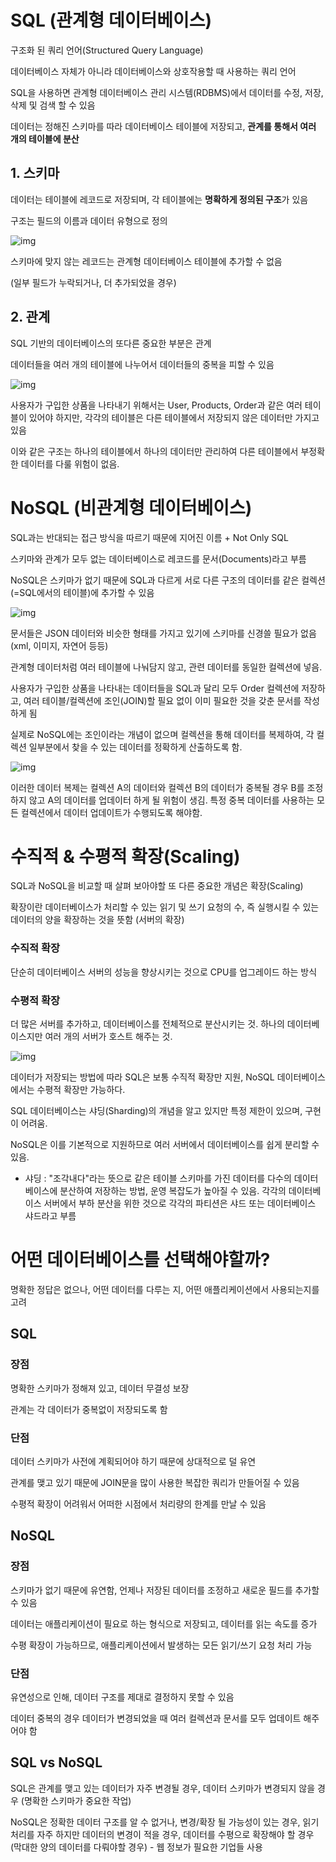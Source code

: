 # SQL (관계형 데이터베이스)

구조화 된 쿼리 언어(Structured Query Language)

데이터베이스 자체가 아니라 데이터베이스와 상호작용할 때 사용하는 쿼리 언어

SQL을 사용하면 관계형 데이터베이스 관리 시스템(RDBMS)에서 데이터를 수정, 저장, 삭제 및 검색 할 수 있음



데이터는 정해진 스키마를 따라 데이터베이스 테이블에 저장되고, **관계를 통해서 여러 개의 테이블에 분산**



## 1. 스키마

데이터는 테이블에 레코드로 저장되며, 각 테이블에는 **명확하게 정의된 구조**가 있음

구조는 필드의 이름과 데이터 유형으로 정의

![img](https://postfiles.pstatic.net/MjAyMDExMTBfMjQw/MDAxNjA1MDA5MzgyMjc5.q54AZnvEM2JtMckjv_kPwiEuEd4v8Z6B2N-l84cxy9wg.P9wuWQnpRVr97vZDGldqvmfHBr60qnyxEJEqG05uLHAg.JPEG.je_un/random_54D18602-21EB-4C3E-BEBE-319272C66A97.jpeg?type=w773)

스키마에 맞지 않는 레코드는 관계형 데이터베이스 테이블에 추가할 수 없음

(일부 필드가 누락되거나, 더 추가되었을 경우)



## 2. 관계

SQL 기반의 데이터베이스의 또다른 중요한 부분은 관계

데이터들을 여러 개의 테이블에 나누어서 데이터들의 중복을 피할 수 있음

![img](https://postfiles.pstatic.net/MjAyMDExMTBfMzgg/MDAxNjA1MDA5NzAyMjU4.HP-H_jq82jSKH_AvcU6lD4LR7UGp9FheRu2kWShzcG0g.Hw1ZoMkzorW_lD52I7G4lQfEq2Wf4WcgCoZklltRtJYg.JPEG.je_un/random_BF550936-7D0A-401B-88AC-4A0C96666CB0.jpeg?type=w773)

사용자가 구입한 상품을 나타내기 위해서는 User, Products, Order과 같은 여러 테이블이 있어야 하지만, 각각의 테이블은 다른 테이블에서 저장되지 않은 데이터만 가지고 있음

이와 같은 구조는 하나의 테이블에서 하나의 데이터만 관리하여 다른 테이블에서 부정확한 데이터를 다룰 위험이 없음.





# NoSQL (비관계형 데이터베이스)

SQL과는 반대되는 접근 방식을 따르기 때문에 지어진 이름 + Not Only SQL

스키마와 관계가 모두 없는 데이터베이스로 레코드를 문서(Documents)라고 부름



NoSQL은 스키마가 없기 때문에 SQL과 다르게 서로 다른 구조의 데이터를 같은 컬렉션(=SQL에서의 테이블)에 추가할 수 있음

![img](https://postfiles.pstatic.net/MjAyMDExMTBfNTMg/MDAxNjA1MDEwMzc2NjU4.qgMglwADpZl52RKoc5sC4XrsECDoA3-a7ezlM0SflRQg.pEJWbfQRcYd91QLfUskSIrqTbbDSCToM95FMUVQ-8yQg.JPEG.je_un/random_D21EE0FA-E433-4885-9704-CE7D3DC8BE94.jpeg?type=w773)

문서들은 JSON 데이터와 비슷한 형태를 가지고 있기에 스키마를 신경쓸 필요가 없음 (xml, 이미지, 자연어 등등)

관계형 데이터처럼 여러 테이블에 나눠담지 않고, 관련 데이터를 동일한 컬렉션에 넣음.

사용자가 구입한 상품을 나타내는 데이터들을 SQL과 달리 모두 Order 컬렉션에 저장하고, 여러 테이블/컬렉션에 조인(JOIN)할 필요 없이 이미 필요한 것을 갖춘 문서를 작성하게 됨



실제로 NoSQL에는 조인이라는 개념이 없으며 컬렉션을 통해 데이터를 복제하여, 각 컬렉션 일부분에서 찾을 수 있는 데이터를 정확하게 산출하도록 함.



![img](https://postfiles.pstatic.net/MjAyMDExMTBfMTcx/MDAxNjA1MDEwNTQ5MjE5.84ze0jZx6NGr5bq_uIKN4Nfdpbpna2GacJhVQZiTf3kg.RY3azp2FwFnitLHvZm6O0hvyPb73Ef1xnIOAgPJkJhYg.JPEG.je_un/random_9967D3A8-CA2F-4B20-871D-E4A54E0C0294.jpeg?type=w773)

이러한 데이터 복제는 컬렉션 A의 데이터와 컬렉션 B의 데이터가 중복될 경우 B를 조정하지 않고 A의 데이터를 업데이터 하게 될 위험이 생김. 특정 중복 데이터를 사용하는 모든 컬렉션에서 데이터 업데이트가 수행되도록 해야함.





# 수직적 & 수평적 확장(Scaling)

SQL과 NoSQL을 비교할 때 살펴 보아야할 또 다른 중요한 개념은 확장(Scaling)

확장이란 데이터베이스가 처리할 수 있는 읽기 및 쓰기 요청의 수, 즉 실행시킬 수 있는 데이터의 양을 확장하는 것을 뜻함 (서버의 확장)



### 수직적 확장

단순히 데이터베이스 서버의 성능을 향상시키는 것으로 CPU를 업그레이드 하는 방식



### 수평적 확장

더 많은 서버를 추가하고, 데이터베이스를 전체적으로 분산시키는 것. 하나의 데이터베이스지만 여러 개의 서버가 호스트 해주는 것.



![img](https://postfiles.pstatic.net/MjAyMDExMTBfMiAg/MDAxNjA1MDE2MTQyMDY0.KYRFIFZs1Aws4ycGkzv2VgPCLMtKGxHvskYZ9zOpkFIg.-N7Dbv7T6jUat_Q31ZnOQm4UwJo6Gv7rWqPPP4WSGfQg.JPEG.je_un/random_189C10AA-8780-4457-A139-CEA32173B05E.jpeg?type=w773)

데이터가 저장되는 방법에 따라 SQL은 보통 수직적 확장만 지원, NoSQL 데이터베이스에서는 수평적 확장만 가능하다.



SQL 데이터베이스는 샤딩(Sharding)의 개념을 알고 있지만 특정 제한이 있으며, 구현이 어려움.

NoSQL은 이를 기본적으로 지원하므로 여러 서버에서 데이터베이스를 쉽게 분리할 수 있음.



* 샤딩 :  "조각내다"라는 뜻으로 같은 테이블 스키마를 가진 데이터를 다수의 데이터베이스에 분산하여 저장하는 방법, 운영 복잡도가 높아질 수 있음. 각각의 데이터베이스 서버에서 부하 분산을 위한 것으로 각각의 파티션은 샤드 또는 데이터베이스 샤드라고 부름





# 어떤 데이터베이스를 선택해야할까?

명확한 정답은 없으나, 어떤 데이터를 다루는 지, 어떤 애플리케이션에서 사용되는지를 고려





## SQL

### 장점

명확한 스키마가 정해져 있고, 데이터 무결성 보장

관계는 각 데이터가 중복없이 저장되도록 함



### 단점

데이터 스키마가 사전에 계획되어야 하기 때문에 상대적으로 덜 유연

관계를 맺고 있기 때문에 JOIN문을 많이 사용한 복잡한 쿼리가 만들어질 수 있음

수평적 확장이 어려워서 어떠한 시점에서 처리량의 한계를 만날 수 있음





## NoSQL

### 장점

스키마가 없기 때문에 유연함, 언제나 저장된 데이터를 조정하고 새로운 필드를 추가할 수 있음

데이터는 애플리케이션이 필요로 하는 형식으로 저장되고, 데이터를 읽는 속도를 증가

수평 확장이 가능하므로, 애플리케이션에서 발생하는 모든 읽기/쓰기 요청 처리 가능



### 단점

유연성으로 인해, 데이터 구조를 제대로 결정하지 못할 수 있음

데이터 중복의 경우 데이터가 변경되었을 때 여러 컬렉션과 문서를 모두 업데이트 해주어야 함





## SQL vs NoSQL 

SQL은 관계를 맺고 있는 데이터가 자주 변경될 경우, 데이터 스키마가 변경되지 않을 경우 (명확한 스키마가 중요한 작업)

NoSQL은 정확한 데이터 구조를 알 수 없거나, 변경/확장 될 가능성이 있는 경우, 읽기 처리를 자주 하지만 데이터의 변경이 적을 경우, 데이터를 수평으로 확장해야 할 경우 (막대한 양의 데이터를 다뤄야할 경우) - 웹 정보가 필요한 기업들 사용

